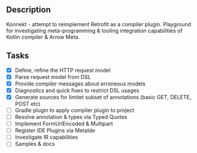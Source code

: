 ## Description

Konnekt - attempt to reimplement Retrofit as a compiler plugin. Playground for investigating meta-programming & tooling integration capabilities of Kotlin compiler & Arrow Meta.

## Tasks

- [x] Define, refine the HTTP request model
- [x] Parse request model from DSL
- [x] Provide compiler messages about erroneous models
- [x] Diagnostics and quick fixes to restrict DSL usages
- [x] Generate sources for limitet subset of annotations (basic GET, DELETE, POST etc)
- [ ] Gradle plugin to apply compiler plugin to project
- [ ] Resolve annotation & types via Typed Quotes
- [ ] Implement FormUrlEncoded & Multipart
- [ ] Register IDE Plugins via MetaIde
- [ ] Investigate IR capabilities
- [ ] Samples & docs